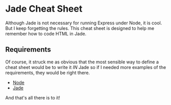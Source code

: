 # Jade Cheat Sheet
Although Jade is not necessary for running Express under Node,
it is cool. But I keep forgetting the rules. This cheat sheet is
designed to help me remember how to code HTML in Jade.

## Requirements
Of course, it struck me as obvious that the most sensible way to
define a cheat sheet would be to write it *IN* Jade so if I needed
more examples of the requirements, they would be right there.

* [Node](http://www.nodejs.com)
* [Jade](http://www.jade-lang.org)

And that's all there is to it!
